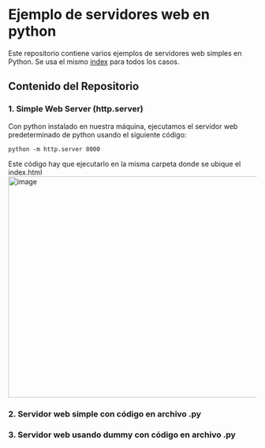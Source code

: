 # Ejemplo de servidores web en python

Este repositorio contiene varios ejemplos de servidores web simples en Python.
Se usa el mismo [index](index.html) para todos los casos.

## Contenido del Repositorio

### 1. Simple Web Server (http.server)

Con python instalado en nuestra máquina, ejecutamos el servidor web predeterminado de python usando el siguiente código:
```
python -m http.server 8000
```
Este código hay que ejecutarlo en la misma carpeta donde se ubique el index.html
<img width="784" height="448" alt="image" src="https://github.com/user-attachments/assets/ac680e09-08b7-455a-b687-69c357ff1a7d" />


### 2. Servidor web simple con código en archivo .py



### 3. Servidor web usando dummy con código en archivo .py

